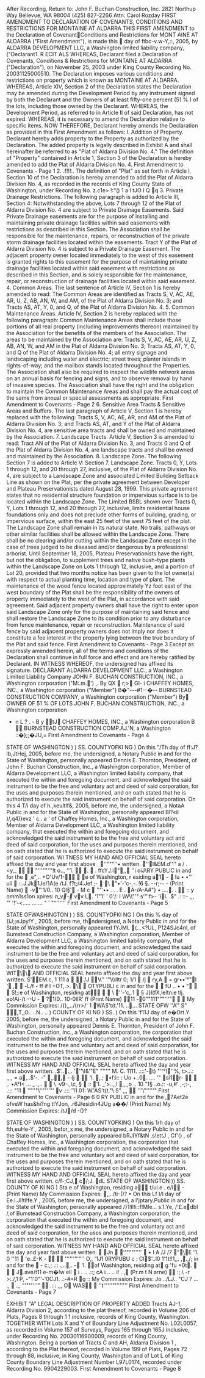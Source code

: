After Recording, Return to:
John F. Buchan Construction, Inc.
2821 Northup Way
Bellevue, WA 98004
(425) 827-2266
Attn: Carol Rozday
FIRST AMENDMENT
TO DECLARATION OF COVENANTS, CONDITIONS AND RESTRICTIONS
FOR MONTAINE AT ALDARRA
THIS FIRST AMENDMENT to the Declaration of Covenant􀁝Conditions and Restrictions
for MONT AINE AT ALDARRA ("First Amendment"), is made this 􀁜 day of ftbc-v.w-Y,::, 2005,
by ALDARRA DEVELOPMENT LLC, a Washington limited liability company, ("Declarant1.
R ECIT ALS
WHEREAS, Declarant filed a Declaration of Covenants, Conditions & Restrictions for
MONTAINE AT ALDARRA ("Declaration"), on November 25, 2003 under King County Recording
No. 20031125000510. The Declaration imposes various conditions and restrictions on property
which is known as MONTAINE AT ALDARRA.
WHEREAS, Article XIV, Section 2 of the Declaration states the Declaration may be
amended during the Development Period by any instrument signed by both the Declarant and the
Owners of at least fifty-one percent (51 % ) of the lots, including those owned by the Declarant.
WHEREAS, the Development Period, as referred to in Article II of said Declaration, has not
expired.
WHEREAS, it is necessary to amend the Declaration relative to specific items.
NOW THEREFORE, Declarant hereby amends the Declaration as provided in this First
Amendment as follows:
l. Addition of Property. Declarant hereby adds property to the Property as
authorized by the Declaration. The added property is legally described in Exhibit A and shall
hereinafter be referred to as "Plat of Aldarra Division No. 4." The definition of "Property"
contained in Article 1, Section 3 of the Declaration is hereby amended to add the Plat of
Aldarra Division No. 4.
First Amendment to Covenants - Page 1
2. .f!!!:. The definition of "Plat" as set forth in Article l, Section 10 of the
Declaration is hereby amended to add the Plat of Aldarra Division No. 4, as recorded in the
records of King County State of Washington, under Recording No. z.c1e> !:"() 1 a I tJO I Q 􀁥q
3. Private Drainage Restrictions. The following paragraph is added to Article
III, Section 4:
Notwithstanding the above, Lots 7 through 12 of the Plat of Aldarra Division No. 4 are
subject to Private Drainage Easements. Said Private Drainage easements are for the purpose
of installing and maintaining private drainage facilities within said easements with restrictions
as described in this Section. The Association shall be responsible for the maintenance,
repairs, or reconstruction of the private storm drainage facilities located within the easements.
Tract Y of the Plat of Aldarra Division No. 4 is subject to a Private Drainage Easement. The
adjacent property owner located immediately to the west of this easement is granted rights to
this easement for the purpose of maintaining private drainage facilities located within said
easement with restrictions as described in this Section, and is solely responsible for the
maintenance, repair, or reconstruction of drainage facilities located within said easement.
4. Common Areas. The last sentence of Article IV, Section 1 is hereby
amended to read: The Common Areas are identified as Tracts S, V, AC, AE, AR, U, Z, AB,
AN, W, and AM, of the Plat of Aldarra Division No. 3; and Tracts AS, AT, Y, 0, and Q, of
the Plat of Aldarra Division No. 4.
5. Common Maintenance Areas. Article IV, Section 2 is hereby replaced with
the following paragraph:
Common Maintenance Areas shall include those portions of all real property (including
improvements thereon) maintained by the Association for the benefits of the members of the
Association. The areas to be maintained by the Association are: Tracts S, V, AC, AE, AR,
U, Z, AB, AN, W, and AM in the Plat of Aldarra Division No. 3; Tracts AS, AT, Y, 0, and Q
of the Plat of Aldarra Division No. 4; all entry signage and landscaping including water and
electric; street trees; planter islands in rights-of-way; and the mailbox stands located
throughout the Properties. The Association shall also be required to inspect the wildlife
network areas on an annual basis for fencing and signs, and to observe removal by hand of
invasive species. The Association shall have the right and the obligation to maintain the
Common Maintenance Areas and shall pay the actual cost of the same from annual or special
assessments as appropriate.
First Amendment to Covenants - Page 2
6. Sensitive Area Tracts & Sensitive Areas and Buffers. The last paragraph
of Article V, Section 1 is hereby replaced with the following:
Tracts S, V, AC, AE, AR, and AM of the Plat of Aldarra Division No. 3; and Tracts AS, AT,
and Y of the Plat of Aldarra Division No. 4, are sensitive area tracts and shall be owned and
maintained by the Association.
7. Landscape Tracts. Article V, Section 3 is amended to read: Tract AN of
the Plat of Aldarra Division No. 3, and Tracts 0 and Q of the Plat of Aldarra Division No. 4,
are landscape tracts and shall be owned and maintained by the Association.
8. Landscape Zone. The following Section 7 is added to Article V:
Section 7. Landscape Zone. Tracts 0, Y, Lots 1 through 12, and 20
through 27, inclusive, of the Plat of Aldarra Division No. 4, are subject to a Landscape Zone
and associated Limited Building Setback Line as shown on the Plat, per the private agreement
between Developer and Plateau Preservationists dated August 28, 1999. This private
agreement states that no residential structure foundation or impervious surface is to be located
within the Landscape Zone. The Limited BSBL shown over Tracts 0, Y, Lots 1 through 12,
and 20 through 27, inclusive, limits residential house foundations only and does not preclude
other forms of building, grading, or impervious surface, within the east 25 feet of the west 75
feet of the plat.
The Landscape Zone shall remain in its natural state. No trails, pathways or other similar
facilities shall be allowed within the Landscape Zone. There shall be no clearing and/or
cutting within the Landscape Zone except in the case of trees judged to be diseased and/or
dangerous by a professional arborist.
Until September 18, 2005, Plateau Preservationists have the right, but not the obligation, to
supplement trees and native bush-type plants within the Landscape Zone on Lots 1 through
12, inclusive, and a portion of Lot 20, provided that two months notice has been given to the
lot owner(s) with respect to actual planting time, location and type of plant.
The maintenance of the wood fence located approximately Yz foot east of the west boundary
of the Plat shall be the responsibility of the owners of property immediately to the west of the
Plat, in accordance with said agreement. Said adjacent property owners shall have the right to
enter upon said Landscape Zone only for the purpose of maintaining said fence and shall
restore the Landscape Zone to its condition prior to any disturbance from fence maintenance,
repair or reconstruction. Maintenance of said fence by said adjacent property owners does
not imply nor does it constitute a fee interest in the property lying between the true boundary
of the Plat and said fence.
First Amendment to Covenants - Page 3
Except as expressly amended herein, all of the terms and conditions of the Declaration shall
continue in full force and effect and are hereby ratified by Declarant.
IN WITNESS WHEREOF, the undersigned has affixed its signature.
DECLARANT
ALDARRA DEVELOPMENT LLC., a Washington Limited
Liability Company
JOHN F. BUCHAN CONSTRUCTION, INC., a Washington
corporation ("M:.m.􀄌') ,.
By QX 􀀾 r;>􀀿 GI- i
CHAFFEY HOMES, INC., a Washington corporation ("Member")
B�"---#1--�-- BURNSTEAD CONSTRUCTION COMPANY, a Washington
corporation ("Member")
By􀀁
OWNER OF 51 % OF LOTS
JOHN F. BUCHAN CONSTRUCTION, INC., a Washington
corporation
- n L ? . - B y 􀄍􀀽tJ􀀼
CHAFFEY HOMES, INC., a Washington corporation
B 􀀈􀄎
BURNSTEAD CONSTRUCTION COMP.AJ.'N, a Washington
::�};;�JU,= First Amendment to Covenants - Page 4

STATE OF WASHINGTON )
) SS.
COUNTYOFKI NG )
On this "/Th day of ff:J?lb,JtHej, 2005, before me, the undersigned, a Notary Public in
and for the State of Washington, personally appeared Dennis E. Thornton, President, of John F.
Buchan Construction, Inc., a Washington corporation, Member of Aldarra Development LLC, a
Washington limited liability company, that executed the within and foregoing document, and
acknowledged the said instrument to be the free and voluntary act and deed of said corporation, for
the uses and purposes therein mentioned, and on oath stated that he is authorized to execute the said
instrument on behalf of said corporation.
On this 4 T/i day of h.,keultlf&, 2005, before me, the undersigned, a NotaA Public in
and for the State of Washington, personally appeared Bl?«il )/,q4)}evz ' c.. a ' of
Chaffey Homes, Inc., a Washington corporation, Member of Aldarra Development LLC, a
Washington limited liability company, that executed the within and foregoing document, and
acknowledged the said instrument to be the free and voluntary act and deed of said corporation, for
the uses and purposes therein mentioned, and on oath stated that he is authorized to execute the said
instrument on behalf of said corporation.
WI TNESS MY HAND AND OFFICIAL SEAL hereto affixed the day and year first above
. 􀃭''"""''• wntten. 􀁡''􀁢l&EM.d'''' a / . <y,_ 􀁝􀁞 􀃄􀃅 "'''""""!t o.., ''1. 􀁟􀁠 􀃁. 􀃂 .
ffcY./.i􀁘"􀁗,,􀄏
'\'i oiJ\RY PUBLIC in and for the
􀃀 ,e",.. +O'Uv/1-􀀰􀀱􀀯 􀁙 􀄐e of Washington, r esiding a􀄑1􀁖 - 􀂼 lu • •"' uii 􀃃 ::.J.Jk􀃈1Je/1A(e /tJ. f?t;/4.Jef ;- 􀁚 􀂾\ 􀂿"•'-'c-,-. !6 §. --r;-- - (Print Name) 􀁛 -v􀀬"'1/0.. 10 Ql§'􀂽 - M c
􀃇 ''''•• . . . E . 􀃆A-/A-A#"} • ....􀃫. . 􀃬􀁕 :: y omm1ss1on xpires: _n_v􀁖-􀁗 v_􀁘v L􀁙.
'1"1' ' 0'/: I \W\\\\\"'" s'"'f>- 'i􀃉i. .$" .: ::- ,,, "' '!'-<..... ... ...
" ' ""''''''
First Amendment to Covenants - Page 5

STATE OFWASHINGTON )
) SS.
COUNTYOFKI NG )
On this % day of {iJ;;eJpy!Y , 2005, before me, th􀀭ndersigned, a Notary Public in
and for the State of Washington, personally appeared fYJML 􀃠(...<?UL, P124SJc4nl, of
Bumstead Construction Company, a Washington corporation, Member of Aldarra Development LLC,
a Washington limited liability company, that executed the within and foregoing document, and
acknowledged the said instrument to be the free and voluntary act and deed of said corporation, for
the uses and purposes therein mentioned, and on oath stated that he is authorized to execute the said
instrument on behalf of said corporation.
WIT􀁬\􀁭\\􀁮 AND OFFICIAL SEAL hereto affixed the day and year first above
written. S'􀁯􀁰EM.c, 1 111 a 􀀄 􀁥􀁦 /J 􀃢􀃣V." '"\\\\\\lltr 0; 1/1 􀀄 /j 􀀄 ry,A 􀃮
= gr••'°"􀀻l '􀃚 ,􀃛 􀃍 -L/f - ff if l +OT,.>. 􀀳\􀃑 􀀲 OTYPUBLl c in and for the
􀁜 􀀝 fU .. • • "􀃜 􀀯 􀁚 S!;:e of Washington, residing at􀁤􀃁􀁣 􀀮 􀃎 \ 􀁢''-'c, 1 􀃱 § J}l(fX,leltn:e tlj. eo!Ai-/t --U - 􀀵 ?􀀶1(0.. 10-0llR' ff (Print Name) 􀃗􀃘11 -􀃥0""111"""'''"􀃦 􀃧 􀃰 My Commission Expires: /{),,../(rr>/' 1 􀁣WAS't(t.'11. ..􀁛...
STATE OFW ''A'' S" 􀃌􀃋􀃊,T,,O.. ..N.. .. )
COUNTY OF KI NG
) SS.
)
On this 'f11J day of e�Ort.Y. 2005, before me, the undersigned, a Notary Public in
and for the State of Washington, personally appeared Dennis E. Thornton, President of John F.
Buchan Construction, Inc., a Washington corporation, the corporation that executed the within and
foregoing document, and acknowledged the said instrument to be the free and voluntary act and deed
of said corporation, for the uses and purposes therein mentioned, and on oath stated that he is
authorized to execute the said instrument on behalf of said corporation.
WITNESS MY HAND AND OFFICIAL SEAL hereto affixed the day and year first above
written. .$'..􀃝.,. '􀃞''\l&'"E" "''''' M. C. 1111. .:::'-􀃖t) "''°!􀁤''%, t>...: ,,,, = a􀀴,..$'-. -" 􀀷,,􀀸􀀹,􀀺 - (j 􀃐 􀃔􀃕 'l. 􀃯,.; 􀀝•f:i:: : Uo +..0􀁫. .... '" 􀁨si1􀃡􀁩r- 􀁪􀃒 􀃏 ,. •A°I< ... _
.,.. 􀁝 􀁞 \ ·v9-.,\c, § 􀁟 :: 􀁜'I. _'>..,,l 􀃟,,,,o .. 10 "1§ ..o.:: -u,#' ,-;:-, .:;: "11 􀃓 '''''"\\'''"''"' 􀃙v .::: '11 01: W.'AS't(t."\ S" ,,, 􀁠􀁡 '''\\"'''''"
First Amendment to Covenants - Page 6
0 RY PUBLIC in and for the ,􀁧7Aet2e ofveW has&hi?ng t!YJon, .r6J/esidin4JUg a��/ (Print Name)
My Commission Expires: /tJ􀃤/d -(}?

STATE OF WASHINGTON )
) SS.
COUNTYOFKING )
On this 1rh day of fth,euHe-Y , 2005, befor_x me, the undersigned, a Notary Public in
and for the State of Washington, personally appeared bRJIYf&tN .s!ettJ , Cf'() , of
Chaffey Homes, Inc., a Washington corporation, the corporation that executed the within and
foregoing document, and acknowledged the said instrument to be the free and voluntary act and deed
of said corporation, for the uses and purposes therein mentioned, and on oath stated that he is
authorized to execute the said instrument on behalf of said corporation.
WITNESS MY HAND AND OFFICIAL SEAL hereto affixed the day and year first above
written. c/f-;CJ,􀀍 c􀀎/;J. 􀀏dL
STATE OF WASHINGTON )) SS.
COUNTY OF KI NG )
Sta e of Washington, residing a􀁑􀁒􀁓 t/ui.e . e/l􀀮􀀯 -
(Print Name)
My Commission Expires: 􀁛,,../ti-()?
•
On this Lf I/I day of Ee.i.Jl!tl!fe.Y , 2005, before me, the undersigned, a l'jptary.Public in
and for the State of Washington, personally appeared /}1!ll!i::f!Mle... s.1.Ye, /'£.e􀁔dbl /,of
Bumstead Construction Company, a Washington corporation, the corporation that executed the within
and foregoing document, and acknowledged the said instrument to be the free and voluntary act and
deed of said corporation, for the uses and purposes therein mentioned, and on oath stated that he is
authorized to execute the said instrument on behalf of said corporation.
WITNESS MY HAND AND OFFICIAL SEAL hereto affixed the day and year fast above
written. 􀀂 􀀃Jn 􀀄 􀃚''"""''''' 􀀊 • I A /J /7
􀁗"􀁘\􀁙E '1. 0 ''11 􀀚 'e..£-K -
􀀛􀀘 􀀙􀃛 '''"""'"'' O,, '1J1 0RYPUBU c : Cl􀀌$'..l0 1'1t!!1,,. ,􀁕.,/; in and for the 􀀋 - c:,; .:: .,..􀁏,. -􀁐 'l. 􀃆􀃇of Washington, residing at􀃈 g 'fu +0t􀁖. 􀀉 􀀭 􀀈 J􀁚.ave/t11 e-m�!w ell 􀁎 i . .. .::; cA i .. .. i! ..,􀁍 (Pr.m t N arne)
􀀫􀀪 :;.\ -r \>:./,1 P, -"1'0"'-'0CJ1. .:-#=R 􀀬g :: My Commission Expires: Jo ../LJ.. "CJ ? ... ,, 􀀗 .,, "'"'"'''" 􀃖􀃗 .:::­ ,,, O􀃕 WAS􀃘􀃙 􀃔 ''t'"'''"''''''''
First Amendment to Covenants - Page 7


EXHIBIT "A"
LEGAL DESCRIPTION OF PROPERTY ADDED
Tracts AJ-1, Aldarra Division 2, according to the plat thereof, recorded in Volume 206 of Plats,
Pages 8 through 1 1 inclusive, records of King County, Washington.
TOGETHER WITH Lots X and Y of Boundary Line Adjustment No. L02L0057, as recorded in
Volume 157 of Surveys, Pages 165 through 165J inclusive, under Recording No.
20030116900009, records of King County, Washington.
Being a portion of Tracts C and AH, Aldarra Division 1 , according to the Plat thereof, recorded
in Volume 199 of Plats, Pages 72 through 88, inclusive, in King County, Washington and of Lot
L of King County Boundary Line Adjustment Number L97L0174, recorded under Recording
No. 9904229003.
First Amendment to Covenants - Page 8
